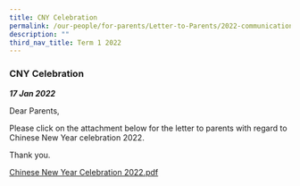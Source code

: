 ```yaml
---
title: CNY Celebration
permalink: /our-people/for-parents/Letter-to-Parents/2022-communications/Term-1-2022/17Jan2022
description: ""
third_nav_title: Term 1 2022
---
```

### CNY Celebration

***17 Jan 2022***

Dear Parents, 

Please click on the attachment below for the letter to parents with regard to Chinese New Year celebration 2022.  
  
Thank you.  
  
[Chinese New Year Celebration 2022.pdf](/files/Chinese%20New%20Year%20Celebration%202022.pdf)